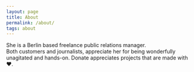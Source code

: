 ```yaml
---
layout: page
title: About
permalink: /about/
tags: about
---
```


She is a Berlin based freelance public relations manager.  
Both customers and journalists, appreciate her for being wonderfully unagitated and hands-on. Donate appreciates projects that are made with &#x2764;.
